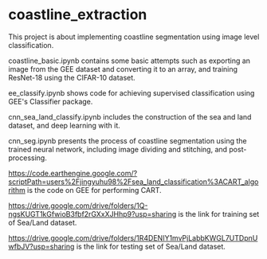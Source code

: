 # coastline_extraction
This project is about implementing coastline segmentation using image level classification.

coastline_basic.ipynb contains some basic attempts such as exporting an image from the GEE dataset and converting it to an array, and training ResNet-18 using the CIFAR-10 dataset.

ee_classify.ipynb shows code for achieving supervised classification using GEE's Classifier package.

cnn_sea_land_classify.ipynb includes the construction of the sea and land dataset, and deep learning with it.

cnn_seg.ipynb presents the process of coastline segmentation using the trained neural network, including image dividing and stitching, and post-processing.

https://code.earthengine.google.com/?scriptPath=users%2Fjingyuhu98%2Fsea_land_classification%3ACART_algorithm is the code on GEE for performing CART.

https://drive.google.com/drive/folders/1Q-ngsKUGT1kGfwioB3fbf2rGXxXJHhp9?usp=sharing is the link for training set of Sea/Land dataset.

https://drive.google.com/drive/folders/1R4DENIY1mvPjLabbKWGL7UTDpnUwfbJV?usp=sharing is the link for testing set of Sea/Land dataset.
